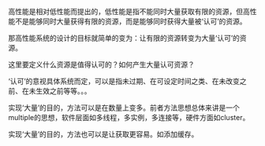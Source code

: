 <!---
markmeta_author: wongoo
markmeta_date: 2012-03-08 17:13:02+00:00
slug: what-is-high-performance
markmeta_title: 高性能系统思考－－何为高性能
wordpress_id: 228
markmeta_categories: Inspiration
markmeta_tags: high-performance,高性能
-->


高性能是相对低性能而提出的，低性能是指不能同时大量获取有限的资源，但高性能不是能够同时大量获得有限的资源，而是能够同时获得大量被‘认可’的资源。

那高性能系统的设计的目标就简单的变为：让有限的资源转变为大量‘认可’的资源。

这里要定义什么资源是值得认可的？如何产生大量认可资源？ 

‘认可’的意视具体系统而定，可以是指未过期、在可设定时间之类、在未改变之前、在未生效之前等等。。。

实现‘大量’的目的，方法可以是在数量上变多。前者方法思想总体来讲是一个multiple的思想，软件层面如多线程，多实例，多连接等，硬件方面如cluster。 

实现‘大量’的目的，方法也可以是让获取更容易。如添加缓存。
